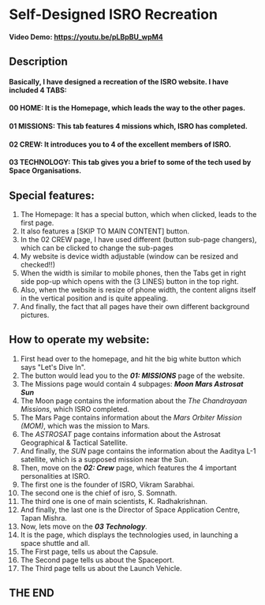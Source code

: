 # Self-Designed ISRO Recreation
#### Video Demo:  <https://youtu.be/pLBpBU_wpM4>
## Description
#### Basically, I have designed a recreation of the ISRO website. I have included 4 TABS:
#### **00 HOME**: It is the Homepage, which leads the way to the other pages.
#### **01 MISSIONS**: This tab features 4 missions which, ISRO has completed.
#### **02 CREW**: It introduces you to 4 of the excellent members of ISRO.
#### **03 TECHNOLOGY**: This tab gives you a brief to some of the tech used by Space Organisations.
####
## Special features:
1. The Homepage: It has a special button, which when clicked, leads to the first page.
2. It also features a [SKIP TO MAIN CONTENT] button.
3. In the 02 CREW page, I have used different (button sub-page changers), which can be clicked to change the sub-pages
4. My website is device width adjustable (window can be resized and checked!!)
5. When the width is similar to mobile phones, then the Tabs get in right side pop-up which opens with the (3 LINES) button in the top right.
6. Also, when the website is resize of phone width, the content aligns itself in the vertical position and is quite appealing.
7. And finally, the fact that all pages have their own different background pictures.
## How to operate my website:
1. First head over to the homepage, and hit the big white button which says "Let's Dive In".
2. The button would lead you to the **_01: MISSIONS_** page of the website.
3. The Missions page would contain 4 subpages: **_Moon Mars Astrosat Sun_**
4. The Moon page contains the information about the *The Chandrayaan Missions*, which ISRO completed.
5. The Mars Page contains information about the *Mars Orbiter Mission (MOM)*, which was the mission to Mars.
6. The *ASTROSAT* page contains information about the Astrosat Geographical & Tactical Satellite.
7. And finally, the *SUN* page contains the information about the Aaditya L-1 satellite, which is a supposed mission near the Sun.
8. Then, move on the **_02: Crew_** page, which features the 4 important personalities  at ISRO.
9. The first one is the founder of ISRO, Vikram Sarabhai.
10. The second one is the chief of isro, S. Somnath.
11. The third one is one of main scientists, K. Radhakrishnan.
12. And finally, the last one is the Director of Space Application Centre, Tapan Mishra.
13. Now, lets move on the **_03 Technology_**.
14. It is the page, which displays the technologies used, in launching a space shuttle and all.
15. The First page, tells us about the Capsule.
16. The Second page tells us about the Spaceport.
17. The Third page tells us about the Launch Vehicle.
## THE END